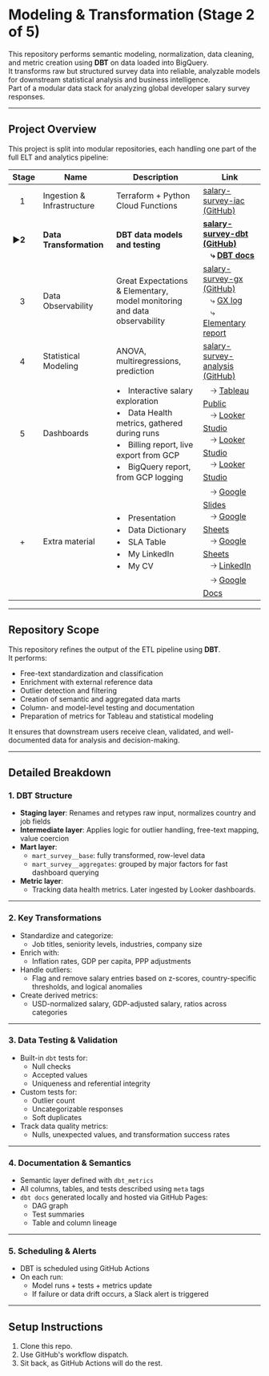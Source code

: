 # Modeling & Transformation (Stage 2 of 5)

This repository performs semantic modeling, normalization, data cleaning, and metric creation using **DBT** on data loaded into BigQuery.  
It transforms raw but structured survey data into reliable, analyzable models for downstream statistical analysis and business intelligence.  
Part of a modular data stack for analyzing global developer salary survey responses.

---

## Project Overview

This project is split into modular repositories, each handling one part of the full ELT and analytics pipeline:

| Stage | Name                        | Description                                | Link |
|-------|-----------------------------|--------------------------------------------|------------|
| ㅤ1     | Ingestion & Infrastructure  | Terraform + Python Cloud Functions        | [salary-survey-iac (GitHub)](https://github.com/Viktor-Soltesz/salary-survey-iac) |
| **▶️2** | **Data Transformation**   | **DBT data models and testing**               | **[salary-survey-dbt (GitHub)](https://github.com/Viktor-Soltesz/salary-survey-dbt) <br> ㅤ⤷ [DBT docs](https://viktor-soltesz.github.io/salary-survey-dbt-docs/index.html#!/overview)**|
| ㅤ3     | Data Observability  | Great Expectations & Elementary, <br> model monitoring and data observability     | [salary-survey-gx (GitHub)](https://github.com/Viktor-Soltesz/salary-survey-gx) <br> ㅤ⤷ [GX log](https://viktor-soltesz.github.io/salary-survey-gx/gx_site/index.html) <br> ㅤ⤷ [Elementary report](https://viktor-soltesz.github.io/salary-survey-dbt/elementary_report.html#/report/dashboard) |
| ㅤ4     | Statistical Modeling    | ANOVA, multiregressions, prediction   | [salary-survey-analysis (GitHub)](https://github.com/Viktor-Soltesz/salary-survey-analysis) |
| ㅤ5     | Dashboards          | •ㅤInteractive salary exploration <br> •ㅤData Health metrics, gathered during runs <br> •ㅤBilling report, live export from GCP <br> •ㅤBigQuery report, from GCP logging |ㅤ🡢 [Tableau Public](https://public.tableau.com/app/profile/viktor.solt.sz/viz/SoftwareDeveloperSalaries/Dashboard) <br>ㅤ🡢 [Looker Studio](https://lookerstudio.google.com/s/mhwL6JfNlaw)<br>ㅤ🡢 [Looker Studio](https://lookerstudio.google.com/s/tp8jUo4oPRs)<br>ㅤ🡢 [Looker Studio](https://lookerstudio.google.com/s/v2BIFW-_Jak)|
| ㅤ+     | Extra material | •ㅤPresentation <br> •ㅤData Dictionary <br>  •ㅤSLA Table <br>  •ㅤMy LinkedIn<br>  •ㅤMy CV|ㅤ🡢 [Google Slides](https://docs.google.com/presentation/d/1BHC6QnSpObVpulEcyDLXkW-6YLo2hpnwQ3miQg43iBg/edit?slide=id.g3353e8463a7_0_28#slide=id.g3353e8463a7_0_28) <br>ㅤ🡢 [Google Sheets](https://docs.google.com/spreadsheets/d/1cTikHNzcw3e-gH3N8F4VX-viYlCeLbm5JkFE3Wdcnjo/edit?gid=0#gid=0) <br>ㅤ🡢 [Google Sheets](https://docs.google.com/spreadsheets/d/1r85NlwsGV1DDy4eRBfMjZgI-1_uyIbl1fUazgY00Kz0/edit?usp=sharing) <br>ㅤ🡢 [LinkedIn](https://www.linkedin.com/in/viktor-soltesz/) <br>ㅤ🡢 [Google Docs](https://www.linkedin.com/in/viktor-soltesz/)|

---

## Repository Scope

This repository refines the output of the ETL pipeline using **DBT**.  
It performs:
- Free-text standardization and classification
- Enrichment with external reference data
- Outlier detection and filtering
- Creation of semantic and aggregated data marts
- Column- and model-level testing and documentation
- Preparation of metrics for Tableau and statistical modeling

It ensures that downstream users receive clean, validated, and well-documented data for analysis and decision-making.

---

## Detailed Breakdown

### 1. DBT Structure

- **Staging layer**: Renames and retypes raw input, normalizes country and job fields
- **Intermediate layer**: Applies logic for outlier handling, free-text mapping, value coercion
- **Mart layer**:
  - `mart_survey__base`: fully transformed, row-level data
  - `mart_survey__aggregates`: grouped by major factors for fast dashboard querying
- **Metric layer**:
  - Tracking data health metrics. Later ingested by Looker dashboards.
---

### 2. Key Transformations

- Standardize and categorize:
  - Job titles, seniority levels, industries, company size
- Enrich with:
  - Inflation rates, GDP per capita, PPP adjustments
- Handle outliers:
  - Flag and remove salary entries based on z-scores, country-specific thresholds, and logical anomalies
- Create derived metrics:
  - USD-normalized salary, GDP-adjusted salary, ratios across categories

---

### 3. Data Testing & Validation

- Built-in `dbt` tests for:
  - Null checks
  - Accepted values
  - Uniqueness and referential integrity
- Custom tests for:
  - Outlier count
  - Uncategorizable responses
  - Soft duplicates
- Track data quality metrics:
  - Nulls, unexpected values, and transformation success rates

---

### 4. Documentation & Semantics

- Semantic layer defined with `dbt_metrics`
- All columns, tables, and tests described using `meta` tags
- `dbt docs` generated locally and hosted via GitHub Pages:
  - DAG graph
  - Test summaries
  - Table and column lineage

---

### 5. Scheduling & Alerts

- DBT is scheduled using GitHub Actions
- On each run:
  - Model runs + tests + metrics update
  - If failure or data drift occurs, a Slack alert is triggered

---

## Setup Instructions

1. Clone this repo.
2. Use GitHub's workflow dispatch.
3. Sit back, as GitHub Actions will do the rest.